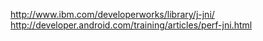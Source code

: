 http://www.ibm.com/developerworks/library/j-jni/
http://developer.android.com/training/articles/perf-jni.html